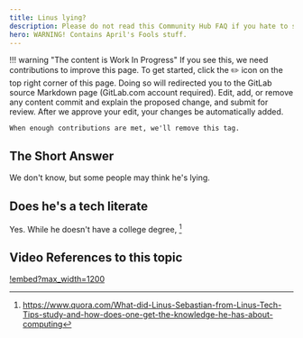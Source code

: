 ```yaml
---
title: Linus lying?
description: Please do not read this Community Hub FAQ if you hate to see the truth.
hero: WARNING! Contains April's Fools stuff.
---
```


!!! warning "The content is Work In Progress"
    If you see this, we need contributions to improve this page. To get started, click the :pencil2: icon on the
    top right corner of this page. Doing so will redirected you to the GitLab source Markdown page (GitLab.com account
    required). Edit, add, or remove any content commit and explain the proposed change, and submit for review.
    After we approve your edit, your changes be automatically added.

    When enough contributions are met, we'll remove this tag.

## The Short Answer

We don't know, but some people may think he's lying.

## Does he's a tech literate

Yes. While he doesn't have a college degree, [^1]

## Video References to this topic

[!embed?max_width=1200](https://www.youtube.com/watch?v=pYQtusd8deU)

[^1]: https://www.quora.com/What-did-Linus-Sebastian-from-Linus-Tech-Tips-study-and-how-does-one-get-the-knowledge-he-has-about-computing
